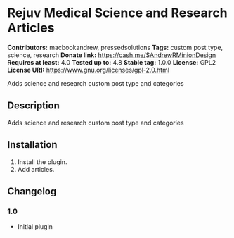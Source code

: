 # Rejuv Medical Science and Research Articles #
**Contributors:** macbookandrew, pressedsolutions
**Tags:** custom post type, science, research
**Donate link:** https://cash.me/$AndrewRMinionDesign
**Requires at least:** 4.0
**Tested up to:** 4.8
**Stable tag:** 1.0.0
**License:** GPL2
**License URI:** https://www.gnu.org/licenses/gpl-2.0.html

Adds science and research custom post type and categories

## Description ##

Adds science and research custom post type and categories

## Installation ##

1. Install the plugin.
1. Add articles.

## Changelog ##

### 1.0 ###
- Initial plugin
